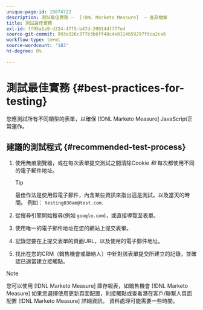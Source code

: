 ```yaml
---
unique-page-id: 18874722
description: 測試最佳實務 —  [!DNL Marketo Measure]  — 產品檔案
title: 測試最佳實務
exl-id: ff95a1a9-d324-47f5-b47d-39014dff77e4
source-git-commit: 993a326c377b3b6ff48c4e0114b59297f9ca2ca6
workflow-type: tm+mt
source-wordcount: '183'
ht-degree: 0%

---
```


# 測試最佳實務 {#best-practices-for-testing}

您應測試所有不同類型的表單，以確保 [!DNL Marketo Measure] JavaScript正常運作。

## 建議的測試程式 {#recommended-test-process}

1. 使用無痕瀏覽器，或在每次表單提交測試之間清除Cookie _和_ 每次都使用不同的電子郵件地址。

   >[!TIP]
   >
   >最佳作法是使用假電子郵件，內含某些資訊來指出這是測試，以及當天的時間。 例如： `testing830am@test.com`.

1. 從搜尋引擎開始搜尋(例如 `google.com`)，或直接導覽至表單。

1. 使用唯一的電子郵件地址在您的網站上提交表單。

1. 記錄您要在上提交表單的頁面URL，以及使用的電子郵件地址。

1. 找出在您的CRM（銷售機會或聯絡人）中針對該表單提交所建立的記錄，並確認已適當建立接觸點。

>[!NOTE]
>
>您可以使用 [!DNL Marketo Measure] 庫存報表，如銷售機會 [!DNL Marketo Measure] 如果您選擇使用更新頁面配置，則接觸點或查看潛在客戶/聯繫人頁面配置 [!DNL Marketo Measure] 詳細資訊。 資料處理可能需要一些時間。
